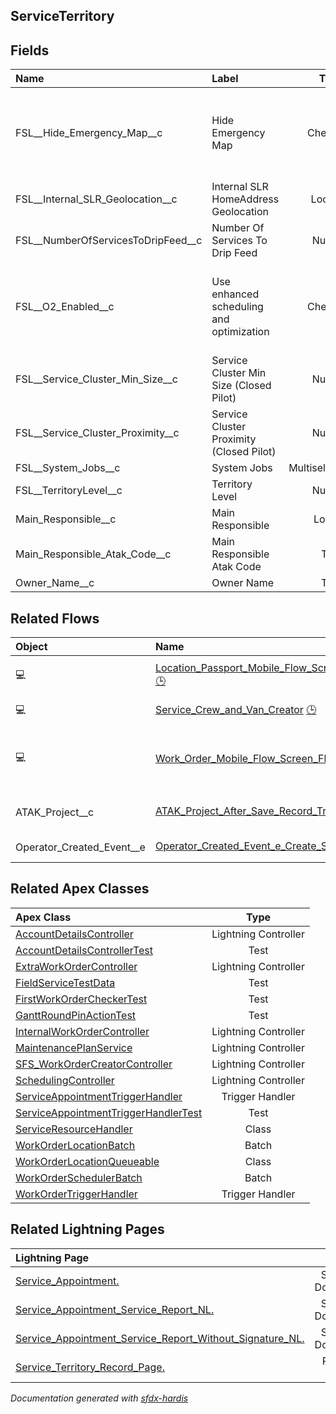 ## ServiceTerritory

<!-- Object description -->

## Fields

| Name      | Label | Type | Description |
| :-------- | :---- | :--: | :---------- | 
| FSL__Hide_Emergency_Map__c | Hide Emergency Map | Checkbox | Determines if the map will be shown on the emergency wizard |
| FSL__Internal_SLR_Geolocation__c | Internal SLR HomeAddress Geolocation | Location | <!-- --> |
| FSL__NumberOfServicesToDripFeed__c | Number Of Services To Drip Feed | Number | <!-- --> |
| FSL__O2_Enabled__c | Use enhanced scheduling and optimization | Checkbox | Determines if enhanced scheduling and optimization engine is used |
| FSL__Service_Cluster_Min_Size__c | Service Cluster Min Size (Closed Pilot) | Number | <!-- --> |
| FSL__Service_Cluster_Proximity__c | Service Cluster Proximity (Closed Pilot) | Number | <!-- --> |
| FSL__System_Jobs__c | System Jobs | MultiselectPicklist | <!-- --> |
| FSL__TerritoryLevel__c | Territory Level | Number | <!-- --> |
| Main_Responsible__c | Main Responsible | Lookup | <!-- --> |
| Main_Responsible_Atak_Code__c | Main Responsible Atak Code | Text | <!-- --> |
| Owner_Name__c | Owner Name | Text | <!-- --> |


## Related Flows

| Object | Name      | Type | Description |
| :----  | :-------- | :--: | :---------- | 
| 💻 | [Location_Passport_Mobile_Flow_Screen_flow_View_Location_Passport_Information](../flows/Location_Passport_Mobile_Flow_Screen_flow_View_Location_Passport_Information.md) [🕒](../flows/Location_Passport_Mobile_Flow_Screen_flow_View_Location_Passport_Information-history.md) |  Field Service Mobile | <!-- --> |
| 💻 | [Service_Crew_and_Van_Creator](../flows/Service_Crew_and_Van_Creator.md) [🕒](../flows/Service_Crew_and_Van_Creator-history.md) |  Screen Flow | <!-- --> |
| 💻 | [Work_Order_Mobile_Flow_Screen_Flow_Depot_Visit](../flows/Work_Order_Mobile_Flow_Screen_Flow_Depot_Visit.md) |  Field Service Mobile | This flow allows an operator to execute a depot visit. |
| ATAK_Project__c | [ATAK_Project_After_Save_Record_Triggered_Set_Territory_And_Owner](../flows/ATAK_Project_After_Save_Record_Triggered_Set_Territory_And_Owner.md) [🕒](../flows/ATAK_Project_After_Save_Record_Triggered_Set_Territory_And_Owner-history.md) |  Record Before Save | <!-- --> |
| Operator_Created_Event__e | [Operator_Created_Event_e_Create_Service_Resource](../flows/Operator_Created_Event_e_Create_Service_Resource.md) [🕒](../flows/Operator_Created_Event_e_Create_Service_Resource-history.md) |  Platform Event | <!-- --> |


## Related Apex Classes

| Apex Class | Type |
| :----      | :--: | 
| [AccountDetailsController](../apex/AccountDetailsController.md) | Lightning Controller |
| [AccountDetailsControllerTest](../apex/AccountDetailsControllerTest.md) | Test |
| [ExtraWorkOrderController](../apex/ExtraWorkOrderController.md) | Lightning Controller |
| [FieldServiceTestData](../apex/FieldServiceTestData.md) | Test |
| [FirstWorkOrderCheckerTest](../apex/FirstWorkOrderCheckerTest.md) | Test |
| [GanttRoundPinActionTest](../apex/GanttRoundPinActionTest.md) | Test |
| [InternalWorkOrderController](../apex/InternalWorkOrderController.md) | Lightning Controller |
| [MaintenancePlanService](../apex/MaintenancePlanService.md) | Lightning Controller |
| [SFS_WorkOrderCreatorController](../apex/SFS_WorkOrderCreatorController.md) | Lightning Controller |
| [SchedulingController](../apex/SchedulingController.md) | Lightning Controller |
| [ServiceAppointmentTriggerHandler](../apex/ServiceAppointmentTriggerHandler.md) | Trigger Handler |
| [ServiceAppointmentTriggerHandlerTest](../apex/ServiceAppointmentTriggerHandlerTest.md) | Test |
| [ServiceResourceHandler](../apex/ServiceResourceHandler.md) | Class |
| [WorkOrderLocationBatch](../apex/WorkOrderLocationBatch.md) | Batch |
| [WorkOrderLocationQueueable](../apex/WorkOrderLocationQueueable.md) | Class |
| [WorkOrderSchedulerBatch](../apex/WorkOrderSchedulerBatch.md) | Batch |
| [WorkOrderTriggerHandler](../apex/WorkOrderTriggerHandler.md) | Trigger Handler |


## Related Lightning Pages

| Lightning Page | Type |
| :----      | :--: | 
| [Service_Appointment.](../pages/Service_Appointment..md) |  Service Document |
| [Service_Appointment_Service_Report_NL.](../pages/Service_Appointment_Service_Report_NL..md) |  Service Document |
| [Service_Appointment_Service_Report_Without_Signature_NL.](../pages/Service_Appointment_Service_Report_Without_Signature_NL..md) |  Service Document |
| [Service_Territory_Record_Page.](../pages/Service_Territory_Record_Page..md) |  Record Page |


_Documentation generated with [sfdx-hardis](https://sfdx-hardis.cloudity.com)_
